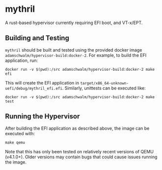 # mythril

A rust-based hypervisor currently requiring EFI boot, and VT-x/EPT.

## Building and Testing

`mythril` should be built and tested using the provided docker image
`adamschwalm/hypervisor-build:docker-2`. For example, to build the
EFI application, run:

```
docker run -v $(pwd):/src adamschwalm/hypervisor-build:docker-2 make efi
```

This will create the EFI application in `target/x86_64-unknown-uefi/debug/mythril_efi.efi`.
Similarly, unittests can be executed like:

```
docker run -v $(pwd):/src adamschwalm/hypervisor-build:docker-2 make test
```

## Running the Hypervisor

After building the EFI application as described above, the image can be executed
with:

```
make qemu
```

Note that this has only been tested on relatively recent versions of QEMU (v4.1.0+).
Older versions may contain bugs that could cause issues running the image.

